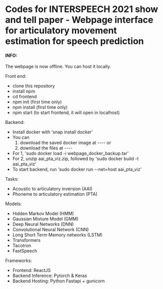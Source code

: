 # Codes for INTERSPEECH 2021 show and tell paper - Webpage interface for articulatory movement estimation for speech prediction

<h4>INFO:</h2>

The webpage is now offline. You can host it locally.

Front end:

- clone this repository
- install npm
- cd frontend
- npm init (first time only)
- npm install (first time only)
- npm start (to start frontend, it will open in localhost)

Backend:
- Install docker with 'snap install docker'
- You can  
   1. download the saved docker image at ----   or
   2. download the files at ----
- For 1, 'sudo docker load -i webpage_docker_backup.tar'
- For 2, unzip aai_pta_viz.zip, followed by 'sudo docker build -t aai_pta_viz'
- To start backend, run 'sudo docker run --net=host aai_pta_viz' 

Tasks:

- Acoustic to articulatory inversion (AAI)
- Phoneme to articulatory estimation (PTA)

Models:

- Hidden Markov Model (HMM)
- Gaussian Mixture Model (GMM)
- Deep Neural Networks (DNN)
- Convolutional Neural Network (CNN)
- Long Short Term Memory networks (LSTM)
- Transformers
- Tacotron
- FastSpeech

Frameworks:

- Frontend: ReactJS
- Backend Inference: Pytorch & Keras
- Backend Hosting: Python Fastapi + gunicorn


